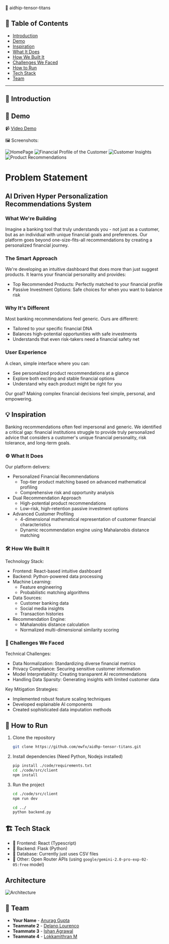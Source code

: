 🚀 aidhip-tensor-titans

## 📌 Table of Contents

-   [Introduction](#-introduction)
-   [Demo](#-demo)
-   [Inspiration](#-inspiration)
-   [What It Does](#️-what-it-does)
-   [How We Built It](#️-how-we-built-it)
-   [Challenges We Faced](#-challenges-we-faced)
-   [How to Run](#-how-to-run)
-   [Tech Stack](#️-tech-stack)
-   [Team](#-team)

---

## 🎯 Introduction

## 🎥 Demo

📹 [Video Demo](./artifacts/demo/demo.mp4)

🖼️ Screenshots:

![HomePage](./artifacts/screenshots/home.png)
![Financial Profile of the Customer](./artifacts/screenshots/financial_prof.png)
![Customer Insights](./artifacts/screenshots/insights.png)
![Product Recommendations](./artifacts/screenshots/recommendations.png)

# Problem Statement

## AI Driven Hyper Personalization Recommendations System

### What We're Building

Imagine a banking tool that truly understands you - not just as a customer, but as an individual with unique financial goals and preferences. Our platform goes beyond one-size-fits-all recommendations by creating a personalized financial journey.

### The Smart Approach

We're developing an intuitive dashboard that does more than just suggest products. It learns your financial personality and provides:

-   Top Recommended Products: Perfectly matched to your financial profile
-   Passive Investment Options: Safe choices for when you want to balance risk

### Why It's Different

Most banking recommendations feel generic. Ours are different:

-   Tailored to your specific financial DNA
-   Balances high-potential opportunities with safe investments
-   Understands that even risk-takers need a financial safety net

### User Experience

A clean, simple interface where you can:

-   See personalized product recommendations at a glance
-   Explore both exciting and stable financial options
-   Understand why each product might be right for you

Our goal? Making complex financial decisions feel simple, personal, and empowering.

## 💡 Inspiration

Banking recommendations often feel impersonal and generic. We identified a critical gap: financial institutions struggle to provide truly personalized advice that considers a customer's unique financial personality, risk tolerance, and long-term goals.

### ⚙️ What It Does

Our platform delivers:

-   Personalized Financial Recommendations
    -   Top-tier product matching based on advanced mathematical profiling
    -   Comprehensive risk and opportunity analysis
-   Dual Recommendation Approach
    -   High-potential product recommendations
    -   Low-risk, high-retention passive investment options
-   Advanced Customer Profiling
    -   4-dimensional mathematical representation of customer financial characteristics
    -   Dynamic recommendation engine using Mahalanobis distance matching

### 🛠️ How We Built It

Technology Stack:

-   Frontend: React-based intuitive dashboard
-   Backend: Python-powered data processing
-   Machine Learning:
    -   Feature engineering
    -   Probabilistic matching algorithms
-   Data Sources:
    -   Customer banking data
    -   Social media insights
    -   Transaction histories
-   Recommendation Engine:
    -   Mahalanobis distance calculation
    -   Normalized multi-dimensional similarity scoring

### 🚧 Challenges We Faced

Technical Challenges:

-   Data Normalization: Standardizing diverse financial metrics
-   Privacy Compliance: Securing sensitive customer information
-   Model Interpretability: Creating transparent AI recommendations
-   Handling Data Sparsity: Generating insights with limited customer data

Key Mitigation Strategies:

-   Implemented robust feature scaling techniques
-   Developed explainable AI components
-   Created sophisticated data imputation methods

## 🏃 How to Run

1. Clone the repository
    ```sh
    git clone https://github.com/ewfx/aidhp-tensor-titans.git
    ```
2. Install dependencies (Need Python, Nodejs installed)
    ```sh
    pip install ./code/requirements.txt
    cd ./code/src/client
    npm install
    ```
3. Run the project

    ```sh
    cd ./code/src/client
    npm run dev

    cd ../
    python backend.py
    ```

## 🏗️ Tech Stack

-   🔹 Frontend: React (Typescript)
-   🔹 Backend: Flask (Python)
-   🔹 Database: Currently just uses CSV files
-   🔹 Other: Open Router APIs (using `google/gemini-2.0-pro-exp-02-05:free` model)

## Architecture

![Architecture](./artifacts/screenshots/arch_diagram.png)


## 👥 Team

-   **Your Name** - [Anurag Gupta](https://github.com/guptaanurag2106)
-   **Teammate 2** - [Delano Lourenco](https://github.com/3ddelano)
-   **Teammate 3** - [Ishan Agrawal](https://github.com/ishan0709)
-   **Teammate 4** - [Lokkamithran M](https://github.com/Lokkamithran)
